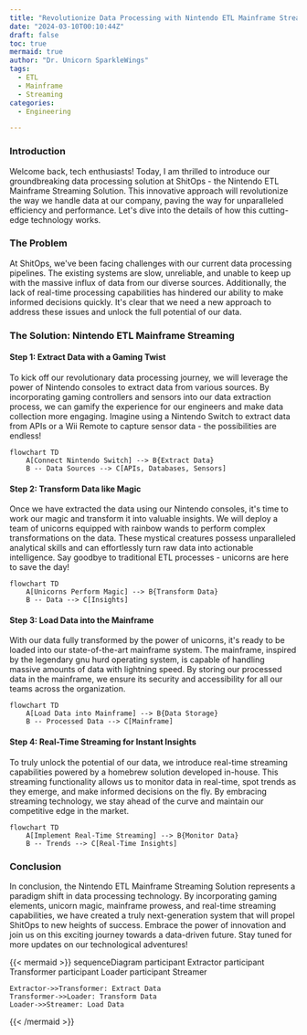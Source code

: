 ```yaml
---
title: "Revolutionize Data Processing with Nintendo ETL Mainframe Streaming Solution"
date: "2024-03-10T00:10:44Z"
draft: false
toc: true
mermaid: true
author: "Dr. Unicorn SparkleWings"
tags:
  - ETL
  - Mainframe
  - Streaming
categories:
  - Engineering

---
```


### Introduction

Welcome back, tech enthusiasts! Today, I am thrilled to introduce our groundbreaking data processing solution at ShitOps - the Nintendo ETL Mainframe Streaming Solution. This innovative approach will revolutionize the way we handle data at our company, paving the way for unparalleled efficiency and performance. Let's dive into the details of how this cutting-edge technology works.

### The Problem

At ShitOps, we've been facing challenges with our current data processing pipelines. The existing systems are slow, unreliable, and unable to keep up with the massive influx of data from our diverse sources. Additionally, the lack of real-time processing capabilities has hindered our ability to make informed decisions quickly. It's clear that we need a new approach to address these issues and unlock the full potential of our data.

### The Solution: Nintendo ETL Mainframe Streaming

#### Step 1: Extract Data with a Gaming Twist

To kick off our revolutionary data processing journey, we will leverage the power of Nintendo consoles to extract data from various sources. By incorporating gaming controllers and sensors into our data extraction process, we can gamify the experience for our engineers and make data collection more engaging. Imagine using a Nintendo Switch to extract data from APIs or a Wii Remote to capture sensor data - the possibilities are endless!

```mermaid
flowchart TD
    A[Connect Nintendo Switch] --> B{Extract Data}
    B -- Data Sources --> C[APIs, Databases, Sensors]
```

#### Step 2: Transform Data like Magic

Once we have extracted the data using our Nintendo consoles, it's time to work our magic and transform it into valuable insights. We will deploy a team of unicorns equipped with rainbow wands to perform complex transformations on the data. These mystical creatures possess unparalleled analytical skills and can effortlessly turn raw data into actionable intelligence. Say goodbye to traditional ETL processes - unicorns are here to save the day!

```mermaid
flowchart TD
    A[Unicorns Perform Magic] --> B{Transform Data}
    B -- Data --> C[Insights]
```

#### Step 3: Load Data into the Mainframe

With our data fully transformed by the power of unicorns, it's ready to be loaded into our state-of-the-art mainframe system. The mainframe, inspired by the legendary gnu hurd operating system, is capable of handling massive amounts of data with lightning speed. By storing our processed data in the mainframe, we ensure its security and accessibility for all our teams across the organization.

```mermaid
flowchart TD
    A[Load Data into Mainframe] --> B{Data Storage}
    B -- Processed Data --> C[Mainframe]
```

#### Step 4: Real-Time Streaming for Instant Insights

To truly unlock the potential of our data, we introduce real-time streaming capabilities powered by a homebrew solution developed in-house. This streaming functionality allows us to monitor data in real-time, spot trends as they emerge, and make informed decisions on the fly. By embracing streaming technology, we stay ahead of the curve and maintain our competitive edge in the market.

```mermaid
flowchart TD
    A[Implement Real-Time Streaming] --> B{Monitor Data}
    B -- Trends --> C[Real-Time Insights]
```

### Conclusion

In conclusion, the Nintendo ETL Mainframe Streaming Solution represents a paradigm shift in data processing technology. By incorporating gaming elements, unicorn magic, mainframe prowess, and real-time streaming capabilities, we have created a truly next-generation system that will propel ShitOps to new heights of success. Embrace the power of innovation and join us on this exciting journey towards a data-driven future. Stay tuned for more updates on our technological adventures!

{{< mermaid >}}
sequenceDiagram
    participant Extractor
    participant Transformer
    participant Loader
    participant Streamer

    Extractor->>Transformer: Extract Data
    Transformer->>Loader: Transform Data
    Loader->>Streamer: Load Data
{{< /mermaid >}}